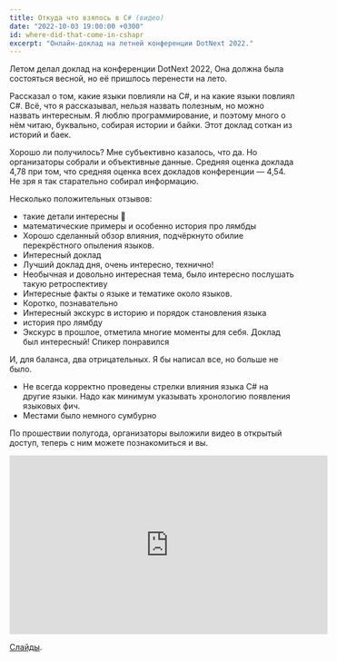 ```yaml
---
title: Откуда что взялось в C# (видео)
date: "2022-10-03 19:00:00 +0300"
id: where-did-that-come-in-cshapr
excerpt: "Онлайн-доклад на летней конференции DotNext 2022."
---
```


Летом делал доклад на конференции DotNext 2022, Она должна была состояться весной, но её пришлось перенести на лето.

Рассказал о том, какие языки повлияли на C#, и на какие языки повлиял C#. Всё, что я рассказывал, нельзя назвать полезным, но можно назвать интересным. Я люблю программирование, и поэтому много о нём читаю, буквально, собирая истории и байки. Этот доклад соткан из историй и баек.

Хорошо ли получилось? Мне субъективно казалось, что да. Но организаторы собрали и объективные данные. Средняя оценка доклада 4,78 при том, что средняя оценка всех докладов конференции — 4,54. Не зря я так старательно собирал информацию.

Несколько положительных отзывов:

* такие детали интересны 🙂
* математические примеры и особенно история про лямбды
* Хорошо сделанный обзор влияния, подчёркнуто обилие перекрёстного опыления языков.
* Интересный доклад
* Лучший доклад дня, очень интересно, технично!
* Необычная и довольно интересная тема, было интересно послушать такую ретроспективу
* Интересные факты о языке и тематике около языков.
* Коротко, познавательно
* Интересный экскурс в историю и порядок становления языка
* история про лямбду
* Экскурс в прошлое, отметила многие моменты для себя. Доклад был интересный! Спикер понравился

И, для баланса, два отрицательных. Я бы написал все, но больше не было.

* Не всегда корректно проведены стрелки влияния языка C# на другие языки. Надо как минимум указывать
  хронологию появления языковых фич.
* Местами было немного сумбурно

По прошествии полугода, организаторы выложили видео в открытый доступ, теперь с ним можете познакомиться и вы.

<div class="video">
    <iframe width="560" height="315" src="https://www.youtube.com/embed/ysKnBJsnxjE" title="YouTube video player" frameborder="0" allow="accelerometer; autoplay; clipboard-write; encrypted-media; gyroscope; picture-in-picture" allowfullscreen></iframe>
</div>

[Слайды](/download/where-did-that-come-in-cshapr.pdf).